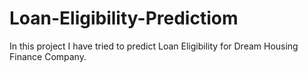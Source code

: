 # Loan-Eligibility-Predictiom
In this project I have tried to predict Loan Eligibility for Dream Housing Finance Company.
